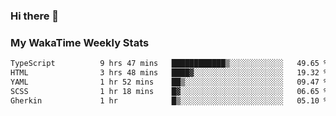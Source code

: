 ### Hi there 👋

<!--
**royschrauwen/royschrauwen** is a ✨ _special_ ✨ repository because its `README.md` (this file) appears on your GitHub profile.

Here are some ideas to get you started:

- 🔭 I’m currently working on ...
- 🌱 I’m currently learning ...
- 👯 I’m looking to collaborate on ...
- 🤔 I’m looking for help with ...
- 💬 Ask me about ...
- 📫 How to reach me: ...
- 😄 Pronouns: ...
- ⚡ Fun fact: ...
-->


### My WakaTime Weekly Stats
<!--START_SECTION:waka-->

```txt
TypeScript          9 hrs 47 mins   ████████████▒░░░░░░░░░░░░   49.65 %
HTML                3 hrs 48 mins   ████▓░░░░░░░░░░░░░░░░░░░░   19.32 %
YAML                1 hr 52 mins    ██▒░░░░░░░░░░░░░░░░░░░░░░   09.47 %
SCSS                1 hr 18 mins    █▓░░░░░░░░░░░░░░░░░░░░░░░   06.65 %
Gherkin             1 hr            █▒░░░░░░░░░░░░░░░░░░░░░░░   05.10 %
```

<!--END_SECTION:waka-->

